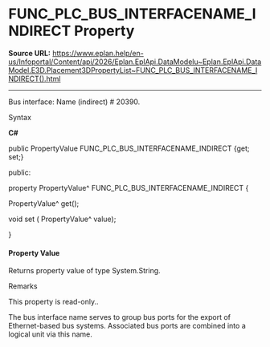 # FUNC_PLC_BUS_INTERFACENAME_INDIRECT Property

**Source URL:** https://www.eplan.help/en-us/Infoportal/Content/api/2026/Eplan.EplApi.DataModelu~Eplan.EplApi.DataModel.E3D.Placement3DPropertyList~FUNC_PLC_BUS_INTERFACENAME_INDIRECT().html

---

Bus interface: Name (indirect) # 20390.

Syntax

**C#**



public PropertyValue FUNC_PLC_BUS_INTERFACENAME_INDIRECT {get; set;}

public:

property PropertyValue^ FUNC_PLC_BUS_INTERFACENAME_INDIRECT {

   PropertyValue^ get();

   void set (    PropertyValue^ value);

}


#### Property Value

Returns property value of type System.String.

Remarks

This property is read-only..

The bus interface name serves to group bus ports for the export of Ethernet-based bus systems. Associated bus ports are combined into a logical unit via this name.
